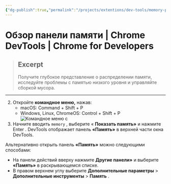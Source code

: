 ```yaml
---
{"dg-publish":true,"permalink":"/projects/extentions/dev-tools/memory-panel/"}
---
```



# Обзор панели памяти  |  Chrome DevTools  |  Chrome for Developers

> ## Excerpt
> Получите глубокое представление о распределении памяти, исследуйте проблемы с памятью низкого уровня и управляйте сборкой мусора.

---

2.  Откройте **командное меню,** нажав:
    -   macOS: Command + Shift + P
    -   Windows, Linux, ChromeOS: Control + Shift + P![Командное меню с](https://developer.chrome.com/static/docs/devtools/memory/image/command-menu-memory.png?hl=ru)
3.  Начните вводить `memory` , выберите « **Показать память»** и нажмите Enter . DevTools отображает панель **«Память»** в верхней части окна DevTools.

Альтернативно открыть панель **«Память»** можно следующими способами:

-   На панели действий вверху нажмите **Другие панели»** и выберите **«Память»** в раскрывающемся списке.
-   В правом верхнем углу выберите **Дополнительные параметры** > **Дополнительные инструменты** > **Память** . 